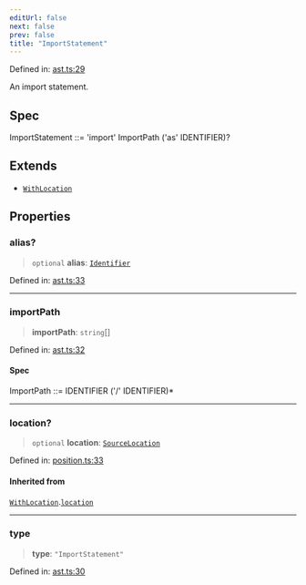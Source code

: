 ```yaml
---
editUrl: false
next: false
prev: false
title: "ImportStatement"
---
```


Defined in: [ast.ts:29](https://github.com/rcs-agents/rcs-lang/blob/44f56387ee45f73805b6a88a5582e17ead444456/packages/ast/src/ast.ts#L29)

An import statement.

## Spec

ImportStatement ::= 'import' ImportPath ('as' IDENTIFIER)?

## Extends

- [`WithLocation`](/api/ast/interfaces/withlocation/)

## Properties

### alias?

> `optional` **alias**: [`Identifier`](/api/ast/interfaces/identifier/)

Defined in: [ast.ts:33](https://github.com/rcs-agents/rcs-lang/blob/44f56387ee45f73805b6a88a5582e17ead444456/packages/ast/src/ast.ts#L33)

***

### importPath

> **importPath**: `string`[]

Defined in: [ast.ts:32](https://github.com/rcs-agents/rcs-lang/blob/44f56387ee45f73805b6a88a5582e17ead444456/packages/ast/src/ast.ts#L32)

#### Spec

ImportPath ::= IDENTIFIER ('/' IDENTIFIER)*

***

### location?

> `optional` **location**: [`SourceLocation`](/api/ast/interfaces/sourcelocation/)

Defined in: [position.ts:33](https://github.com/rcs-agents/rcs-lang/blob/44f56387ee45f73805b6a88a5582e17ead444456/packages/ast/src/position.ts#L33)

#### Inherited from

[`WithLocation`](/api/ast/interfaces/withlocation/).[`location`](/api/ast/interfaces/withlocation/#location)

***

### type

> **type**: `"ImportStatement"`

Defined in: [ast.ts:30](https://github.com/rcs-agents/rcs-lang/blob/44f56387ee45f73805b6a88a5582e17ead444456/packages/ast/src/ast.ts#L30)
